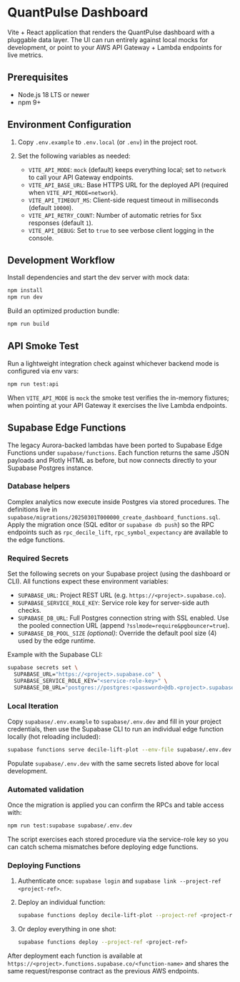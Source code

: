 # QuantPulse Dashboard

Vite + React application that renders the QuantPulse dashboard with a pluggable data layer. The UI can run entirely against local mocks for development, or point to your AWS API Gateway + Lambda endpoints for live metrics.

## Prerequisites

- Node.js 18 LTS or newer
- npm 9+

## Environment Configuration

1. Copy `.env.example` to `.env.local` (or `.env`) in the project root.
2. Set the following variables as needed:

   - `VITE_API_MODE`: `mock` (default) keeps everything local; set to `network` to call your API Gateway endpoints.
   - `VITE_API_BASE_URL`: Base HTTPS URL for the deployed API (required when `VITE_API_MODE=network`).
   - `VITE_API_TIMEOUT_MS`: Client-side request timeout in milliseconds (default `10000`).
   - `VITE_API_RETRY_COUNT`: Number of automatic retries for 5xx responses (default `1`).
   - `VITE_API_DEBUG`: Set to `true` to see verbose client logging in the console.

## Development Workflow

Install dependencies and start the dev server with mock data:

```bash
npm install
npm run dev
```

Build an optimized production bundle:

```bash
npm run build
```

## API Smoke Test

Run a lightweight integration check against whichever backend mode is configured via env vars:

```bash
npm run test:api
```

When `VITE_API_MODE` is `mock` the smoke test verifies the in-memory fixtures; when pointing at your API Gateway it exercises the live Lambda endpoints.

## Supabase Edge Functions

The legacy Aurora-backed lambdas have been ported to Supabase Edge Functions under `supabase/functions`. Each function returns the same JSON payloads and Plotly HTML as before, but now connects directly to your Supabase Postgres instance.

### Database helpers

Complex analytics now execute inside Postgres via stored procedures. The definitions live in `supabase/migrations/20250301T000000_create_dashboard_functions.sql`. Apply the migration once (SQL editor or `supabase db push`) so the RPC endpoints such as `rpc_decile_lift`, `rpc_symbol_expectancy` are available to the edge functions.

### Required Secrets

Set the following secrets on your Supabase project (using the dashboard or CLI). All functions expect these environment variables:

- `SUPABASE_URL`: Project REST URL (e.g. `https://<project>.supabase.co`).
- `SUPABASE_SERVICE_ROLE_KEY`: Service role key for server-side auth checks.
- `SUPABASE_DB_URL`: Full Postgres connection string with SSL enabled. Use the pooled connection URL (append `?sslmode=require&pgbouncer=true`).
- `SUPABASE_DB_POOL_SIZE` *(optional)*: Override the default pool size (4) used by the edge runtime.

Example with the Supabase CLI:

```bash
supabase secrets set \
  SUPABASE_URL="https://<project>.supabase.co" \
  SUPABASE_SERVICE_ROLE_KEY="<service-role-key>" \
  SUPABASE_DB_URL="postgres://postgres:<password>@db.<project>.supabase.co:5432/postgres?sslmode=require&pgbouncer=true"
```

### Local Iteration

Copy `supabase/.env.example` to `supabase/.env.dev` and fill in your project credentials, then use the Supabase CLI to run an individual edge function locally (hot reloading included):

```bash
supabase functions serve decile-lift-plot --env-file supabase/.env.dev
```

Populate `supabase/.env.dev` with the same secrets listed above for local development.

### Automated validation

Once the migration is applied you can confirm the RPCs and table access with:

```bash
npm run test:supabase supabase/.env.dev
```

The script exercises each stored procedure via the service-role key so you can catch schema mismatches before deploying edge functions.

### Deploying Functions

1. Authenticate once: `supabase login` and `supabase link --project-ref <project-ref>`.
2. Deploy an individual function:

   ```bash
   supabase functions deploy decile-lift-plot --project-ref <project-ref>
   ```

3. Or deploy everything in one shot:

   ```bash
   supabase functions deploy --project-ref <project-ref>
   ```

After deployment each function is available at `https://<project>.functions.supabase.co/<function-name>` and shares the same request/response contract as the previous AWS endpoints.
